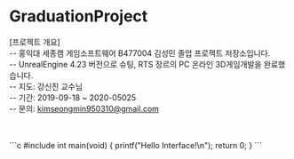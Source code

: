 ﻿# GraduationProject  
[프로젝트 개요]<br>
-- 홍익대 세종캠 게임소프트웨어 B477004 김성민 졸업 프로젝트 저장소입니다.<br>
-- UnrealEngine 4.23 버전으로 슈팅, RTS 장르의 PC 온라인 3D게임개발을 완료했습니다.<br>
-- 지도: 강신진 교수님<br>
-- 기간: 2019-09-18 ~ 2020-05025<br>
-- 문의: kimseongmin950310@gmail.com<br>
<br>

<br>
```c
#include<stdio.h>
int main(void)
{
printf("Hello Interface!\n");
return 0;
}
```
